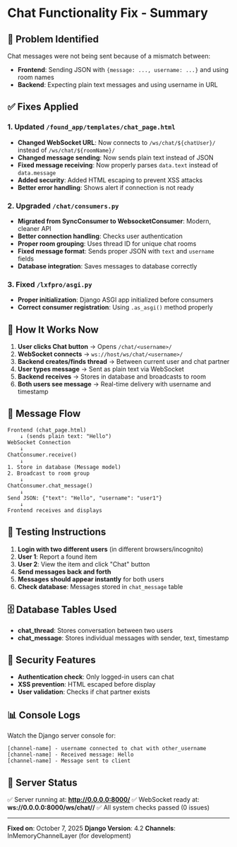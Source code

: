 # Chat Functionality Fix - Summary

## 🔧 Problem Identified
Chat messages were not being sent because of a mismatch between:
- **Frontend**: Sending JSON with `{message: ..., username: ...}` and using room names
- **Backend**: Expecting plain text messages and using username in URL

## ✅ Fixes Applied

### 1. **Updated `/found_app/templates/chat_page.html`**
   - **Changed WebSocket URL**: Now connects to `/ws/chat/${chatUser}/` instead of `/ws/chat/${roomName}/`
   - **Changed message sending**: Now sends plain text instead of JSON
   - **Fixed message receiving**: Now properly parses `data.text` instead of `data.message`
   - **Added security**: Added HTML escaping to prevent XSS attacks
   - **Better error handling**: Shows alert if connection is not ready

### 2. **Upgraded `/chat/consumers.py`**
   - **Migrated from SyncConsumer to WebsocketConsumer**: Modern, cleaner API
   - **Better connection handling**: Checks user authentication
   - **Proper room grouping**: Uses thread ID for unique chat rooms
   - **Fixed message format**: Sends proper JSON with `text` and `username` fields
   - **Database integration**: Saves messages to database correctly

### 3. **Fixed `/lxfpro/asgi.py`**
   - **Proper initialization**: Django ASGI app initialized before consumers
   - **Correct consumer registration**: Using `.as_asgi()` method properly

## 🎯 How It Works Now

1. **User clicks Chat button** → Opens `/chat/<username>/`
2. **WebSocket connects** → `ws://host/ws/chat/<username>/`
3. **Backend creates/finds thread** → Between current user and chat partner
4. **User types message** → Sent as plain text via WebSocket
5. **Backend receives** → Stores in database and broadcasts to room
6. **Both users see message** → Real-time delivery with username and timestamp

## 📝 Message Flow

```
Frontend (chat_page.html)
    ↓ (sends plain text: "Hello")
WebSocket Connection
    ↓
ChatConsumer.receive()
    ↓
1. Store in database (Message model)
2. Broadcast to room group
    ↓
ChatConsumer.chat_message()
    ↓
Send JSON: {"text": "Hello", "username": "user1"}
    ↓
Frontend receives and displays
```

## 🧪 Testing Instructions

1. **Login with two different users** (in different browsers/incognito)
2. **User 1**: Report a found item
3. **User 2**: View the item and click "Chat" button
4. **Send messages back and forth**
5. **Messages should appear instantly** for both users
6. **Check database**: Messages stored in `chat_message` table

## 🗄️ Database Tables Used

- **chat_thread**: Stores conversation between two users
- **chat_message**: Stores individual messages with sender, text, timestamp

## 🔐 Security Features

- **Authentication check**: Only logged-in users can chat
- **XSS prevention**: HTML escaped before display
- **User validation**: Checks if chat partner exists

## 📊 Console Logs

Watch the Django server console for:
```
[channel-name] - username connected to chat with other_username
[channel-name] - Received message: Hello
[channel-name] - Message sent to client
```

## 🚀 Server Status

✅ Server running at: **http://0.0.0.0:8000/**
✅ WebSocket ready at: **ws://0.0.0.0:8000/ws/chat/<username>/**
✅ All system checks passed (0 issues)

---

**Fixed on**: October 7, 2025
**Django Version**: 4.2
**Channels**: InMemoryChannelLayer (for development)
